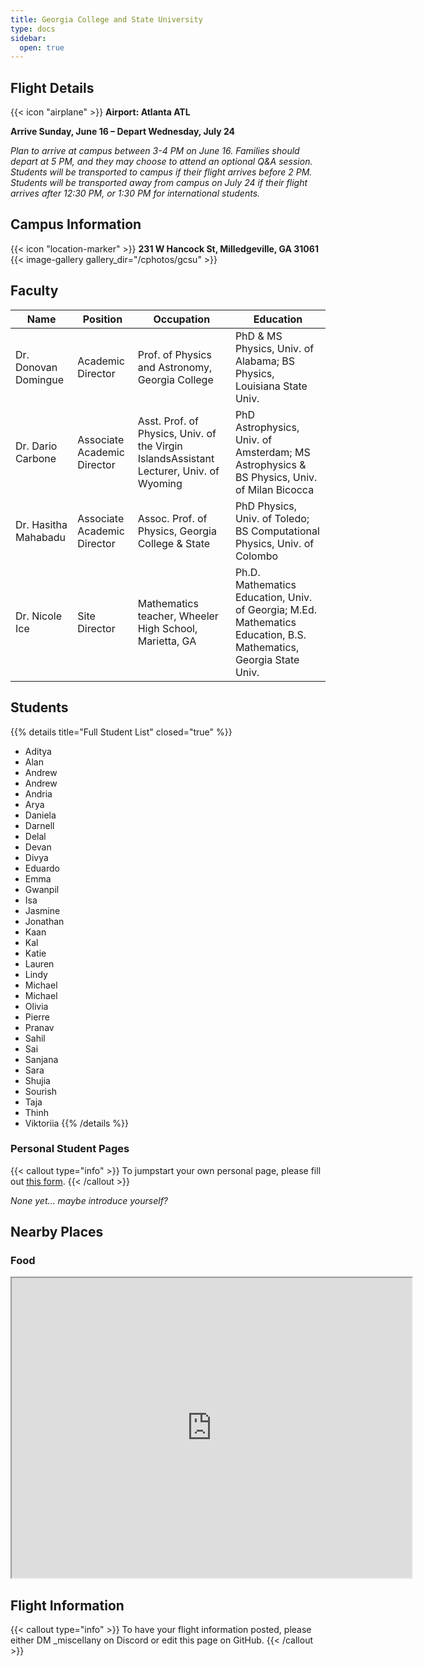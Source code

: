 ```yaml
---
title: Georgia College and State University
type: docs
sidebar:
  open: true
---
```


## Flight Details
{{< icon "airplane" >}} **Airport: Atlanta ATL**

**Arrive Sunday, June 16 – Depart Wednesday, July 24**

*Plan to arrive at campus between 3-4 PM on June 16. Families should depart at 5 PM, and they may choose to attend an optional Q&A session. Students will be transported to campus if their flight arrives before 2 PM. Students will be transported away from campus on July 24 if their flight arrives after 12:30 PM, or 1:30 PM for international students.*

## Campus Information
{{< icon "location-marker" >}} **231 W Hancock St, Milledgeville, GA 31061**
{{< image-gallery gallery_dir="/cphotos/gcsu" >}}

## Faculty
   Name                             | Position                      | Occupation | Education
------------------------------------|-----------                    |------------|----------
Dr. Donovan Domingue               | Academic Director             |  Prof. of Physics and Astronomy, Georgia College |  PhD & MS Physics, Univ. of Alabama; BS Physics, Louisiana State Univ.
Dr. Dario Carbone                    | Associate Academic Director   | Asst. Prof. of Physics, Univ. of the Virgin IslandsAssistant Lecturer, Univ. of Wyoming  |  PhD Astrophysics, Univ. of Amsterdam; MS Astrophysics & BS Physics, Univ. of Milan Bicocca 
Dr. Hasitha Mahabadu    | Associate Academic Director   | Assoc. Prof. of Physics, Georgia College & State  |  PhD Physics, Univ. of Toledo; BS Computational Physics, Univ. of Colombo
Dr. Nicole Ice              | Site Director                 |  Mathematics teacher, Wheeler High School, Marietta, GA  | Ph.D. Mathematics Education, Univ. of Georgia; M.Ed. Mathematics Education, B.S. Mathematics, Georgia State Univ.

## Students
{{% details title="Full Student List" closed="true" %}}
- Aditya
- Alan
- Andrew
- Andrew
- Andria
- Arya
- Daniela
- Darnell
- Delal
- Devan
- Divya
- Eduardo
- Emma
- Gwanpil
- Isa
- Jasmine
- Jonathan
- Kaan
- Kal
- Katie
- Lauren
- Lindy
- Michael
- Michael
- Olivia
- Pierre
- Pranav
- Sahil
- Sai
- Sanjana
- Sara
- Shujia
- Sourish
- Taja
- Thinh
- Viktoriia
{{% /details %}}

### Personal Student Pages
{{< callout type="info" >}}
  To jumpstart your own personal page, please fill out [this form](https://forms.gle/s1V3k5tkwCVpmKxc6).
{{< /callout >}}

*None yet... maybe introduce yourself?*

## Nearby Places
### Food
<iframe src="https://www.google.com/maps/d/u/1/embed?mid=1uIkhdVorCZPFwi0e_c9clqYRX02BZ_g&ehbc=2E312F&noprof=1" width="640" height="480"></iframe>

## Flight Information
{{< callout type="info" >}}
  To have your flight information posted, please either DM _miscellany on Discord or edit this page on GitHub.
{{< /callout >}}